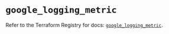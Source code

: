 # `google_logging_metric`

Refer to the Terraform Registry for docs: [`google_logging_metric`](https://registry.terraform.io/providers/hashicorp/google-beta/6.7.0/docs/resources/google_logging_metric).
